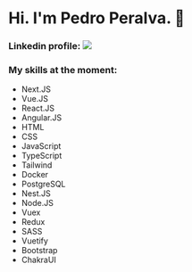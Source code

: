 # Hi. I'm Pedro Peralva. 👋

### Linkedin profile: [<img src="https://img.shields.io/badge/linkedin-%230077B5.svg?&style=for-the-badge&logo=linkedin&logoColor=white" />](https://www.linkedin.com/in/pedro-peralva/)

### My skills at the moment:

- Next.JS
- Vue.JS
- React.JS
- Angular.JS
- HTML
- CSS
- JavaScript
- TypeScript
- Tailwind
- Docker
- PostgreSQL
- Nest.JS
- Node.JS
- Vuex
- Redux
- SASS
- Vuetify
- Bootstrap
- ChakraUI

<!--
**pedroperalva/pedroperalva** is a ✨ _special_ ✨ repository because its `README.md` (this file) appears on your GitHub profile.

Here are some ideas to get you started:

- 🔭 I’m currently working on ...
- 🌱 I’m currently learning ...
- 👯 I’m looking to collaborate on ...
- 🤔 I’m looking for help with ...
- 💬 Ask me about ...
- 📫 How to reach me: ...
- 😄 Pronouns: ...
- ⚡ Fun fact: ...
-->
